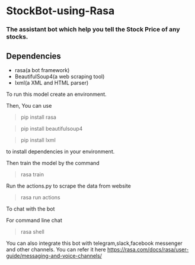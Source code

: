 # StockBot-using-Rasa

### The assistant bot which help you tell the Stock Price of any stocks.


## Dependencies
- rasa(a bot framework)
- BeautifulSoup4(a web scraping tool)
- lxml(a XML and HTML parser)

To run this model create an environment.

Then, You can use 
> pip install rasa

> pip install beautifulsoup4

> pip install lxml

to install dependencies in your environment.

Then train the model by the command

> rasa train

Run the actions.py to scrape the data from website

> rasa run actions

To chat with the bot

For command line chat

> rasa shell

You can also integrate this bot with telegram,slack,facebook messenger and other channels.
You can refer it here https://rasa.com/docs/rasa/user-guide/messaging-and-voice-channels/
